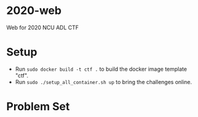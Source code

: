 # 2020-web

Web for 2020 NCU ADL CTF

# Setup

- Run `sudo docker build -t ctf .` to build the docker image template "ctf".
- Run `sudo ./setup_all_container.sh up` to bring the challenges online.

 
# Problem Set
